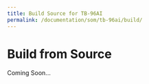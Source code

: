 ```yaml
---
title: Build Source for TB-96AI
permalink: /documentation/som/tb-96ai/build/
---
```

# Build from Source

Coming Soon...